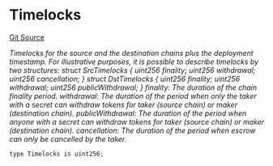 # Timelocks
[Git Source](https://github.com/1inch/cross-chain-swap/blob/ebb85c41907258c27b301dda207e13dd189a6048/contracts/libraries/TimelocksLib.sol)

*Timelocks for the source and the destination chains plus the deployment timestamp.
For illustrative purposes, it is possible to describe timelocks by two structures:
struct SrcTimelocks {
uint256 finality;
uint256 withdrawal;
uint256 cancellation;
}
struct DstTimelocks {
uint256 finality;
uint256 withdrawal;
uint256 publicWithdrawal;
}
finality: The duration of the chain finality period.
withdrawal: The duration of the period when only the taker with a secret can withdraw tokens for taker (source chain)
or maker (destination chain).
publicWithdrawal: The duration of the period when anyone with a secret can withdraw tokens for taker (source chain)
or maker (destination chain).
cancellation: The duration of the period when escrow can only be cancelled by the taker.*


```solidity
type Timelocks is uint256;
```

